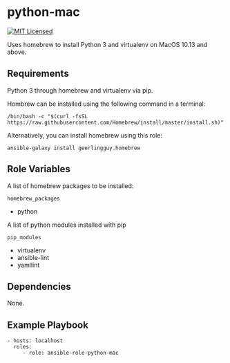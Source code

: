 python-mac
=========

[![MIT Licensed][badge-license]][link-license]

Uses homebrew to install Python 3 and virtualenv on MacOS 10.13 and above.

Requirements
------------

Python 3 through homebrew and virtualenv via pip.

Hombrew can be installed using the following command in a terminal:
```
/bin/bash -c "$(curl -fsSL https://raw.githubusercontent.com/Homebrew/install/master/install.sh)"
```

Alternatively, you can install homebrew using this role:
```
ansible-galaxy install geerlingguy.homebrew
```

Role Variables
--------------

A list of homebrew packages to be installed:
```
homebrew_packages
```
* python

A list of python modules installed with pip
```
pip_modules
```
* virtualenv
* ansible-lint
* yamllint


Dependencies
------------

None.

Example Playbook
----------------

    - hosts: localhost
      roles:
         - role: ansible-role-python-mac


[badge-license]: https://img.shields.io/github/license/martianplatypus/ansible-role-virtual-mac
[link-license]: https://github.com/martianplatypus/ansible-role-virtual-mac/blob/master/LICENSE
